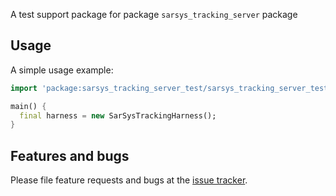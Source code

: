 A test support package for package `sarsys_tracking_server` package

## Usage

A simple usage example:

```dart
import 'package:sarsys_tracking_server_test/sarsys_tracking_server_test.dart';

main() {
  final harness = new SarSysTrackingHarness();
}
```

## Features and bugs

Please file feature requests and bugs at the [issue tracker][tracker].

[tracker]: http://github.com/DISCOOS/sarsys_backend/issues